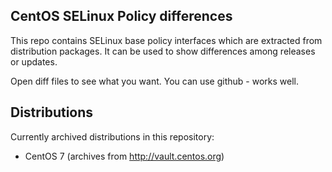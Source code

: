 CentOS SELinux Policy differences
---------------------------------

This repo contains SELinux base policy interfaces which are extracted from
distribution packages. It can be used to show differences among releases or
updates.

Open diff files to see what you want. You can use github - works well.

Distributions
-------------

Currently archived distributions in this repository:

 * CentOS 7 (archives from http://vault.centos.org)
